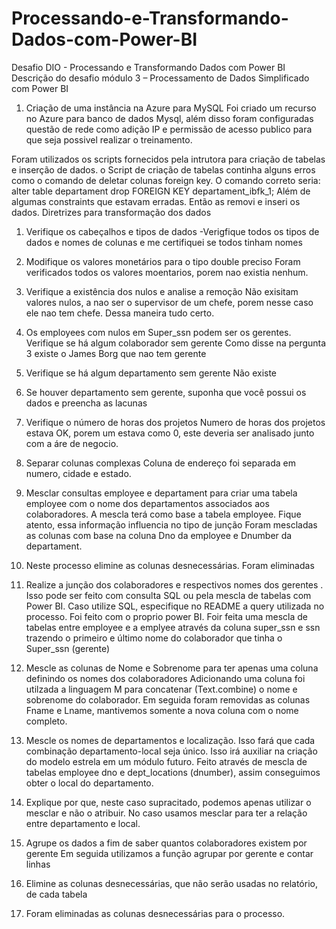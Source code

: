 # Processando-e-Transformando-Dados-com-Power-BI
Desafio DIO - Processando e Transformando Dados com Power BI
Descrição do desafio módulo 3 – Processamento de Dados Simplificado com Power BI

1. Criação de uma instância na Azure para MySQL
   Foi criado um recurso no Azure para banco de dados Mysql, além disso foram configuradas questão de rede como adição IP e permissão de acesso publico para que seja possivel realizar o treinamento.

Foram utilizados os scripts fornecidos pela intrutora para criação de tabelas e inserção de dados. o Script de criação de tabelas continha alguns erros como o comando de deletar colunas foreign key. O comando correto seria: alter table departament drop FOREIGN KEY departament_ibfk_1;
Além de algumas constraints que estavam erradas. Então as removi e inseri os dados.
Diretrizes para transformação dos dados

1. Verifique os cabeçalhos e tipos de dados
-Verigfique todos os tipos de dados e nomes de colunas e me certifiquei se todos tinham nomes
2. Modifique os valores monetários para o tipo double preciso
Foram verificados todos os valores moentarios, porem nao existia nenhum.
3. Verifique a existência dos nulos e analise a remoção
Não exisitam valores nulos, a nao ser o supervisor de um chefe, porem nesse caso ele nao tem chefe. Dessa maneira tudo certo.
4. Os employees com nulos em Super_ssn podem ser os gerentes. Verifique se há algum colaborador sem gerente
Como disse na pergunta 3 existe o James Borg que nao tem gerente
5. Verifique se há algum departamento sem gerente
Não existe
6. Se houver departamento sem gerente, suponha que você possui os dados e preencha as lacunas

7. Verifique o número de horas dos projetos
Numero de horas dos projetos estava OK, porem um estava como 0, este deveria ser analisado junto com a áre de negocio.
8. Separar colunas complexas
Coluna de endereço foi separada em numero, cidade e estado.
9. Mesclar consultas employee e departament para criar uma tabela employee com o nome dos departamentos associados aos colaboradores. A mescla terá como base a tabela employee. Fique atento, essa informação influencia no tipo de junção
Foram mescladas as colunas com base na coluna Dno da employee e Dnumber da departament.
10. Neste processo elimine as colunas desnecessárias.
Foram eliminadas
11. Realize a junção dos colaboradores e respectivos nomes dos gerentes . Isso pode ser feito com consulta SQL ou pela mescla de tabelas com Power BI. Caso utilize SQL, especifique no README a query utilizada no processo.
Foi feito com o proprio power BI. Foir feita uma mescla de tabelas entre employee e a emplyee através da coluna super_ssn e ssn trazendo o primeiro e último nome do colaborador que tinha o Super_ssn (gerente)
12. Mescle as colunas de Nome e Sobrenome para ter apenas uma coluna definindo os nomes dos colaboradores
Adicionando uma coluna foi utilzada a linguagem M para concatenar (Text.combine) o nome e sobrenome do colaborador. Em seguida foram removidas as colunas Fname e Lname, mantivemos somente a nova coluna com o nome completo.
13. Mescle os nomes de departamentos e localização. Isso fará que cada combinação departamento-local seja único. Isso irá auxiliar na criação do modelo estrela em um módulo futuro.
Feito através de mescla de tabelas employee dno e dept_locations (dnumber), assim conseguimos obter o local do departamento.
14. Explique por que, neste caso supracitado, podemos apenas utilizar o mesclar e não o atribuir.
No caso usamos mesclar para ter a relação entre departamento e local.
15. Agrupe os dados a fim de saber quantos colaboradores existem por gerente
Em seguida utilizamos a função agrupar por gerente e contar linhas
16. Elimine as colunas desnecessárias, que não serão usadas no relatório, de cada tabela
17. Foram eliminadas as colunas desnecessárias para o processo.
